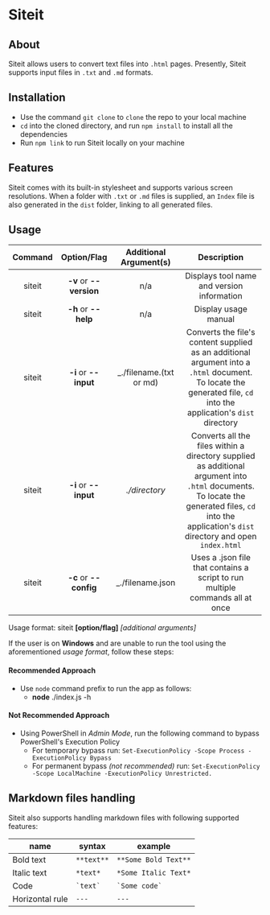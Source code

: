 # Siteit

## About

Siteit allows users to convert text files into `.html` pages. Presently, Siteit supports input files in `.txt` and `.md` formats.

## Installation

- Use the command `git clone` to `clone` the repo to your local machine
- `cd` into the cloned directory, and run `npm install` to install all the dependencies
- Run `npm link` to run Siteit locally on your machine

## Features

Siteit comes with its built-in stylesheet and supports various screen resolutions. When a folder with `.txt` or `.md` files is supplied,
an `Index` file is also generated in the `dist` folder, linking to all generated files.

## Usage

| Command |       Option/Flag       |  Additional Argument(s)  |                                                                                             Description                                                                                             |
| :-----: | :---------------------: | :----------------------: | :-------------------------------------------------------------------------------------------------------------------------------------------------------------------------------------------------: |
| siteit  | **-v** or **--version** |           n/a            |                                                                             Displays tool name and version information                                                                              |
| siteit  |  **-h** or **--help**   |           n/a            |                                                                                        Display usage manual                                                                                         |
| siteit  |  **-i** or **--input**  | \_./filename.(txt or md) |                 Converts the file's content supplied as an additional argument into a `.html` document. To locate the generated file, `cd` into the application's `dist` directory                  |
| siteit  |  **-i** or **--input**  |      _./directory_       | Converts all the files within a directory supplied as additional argument into `.html` documents. To locate the generated files, `cd` into the application's `dist` directory and open `index.html` |
| siteit  | **-c** or **--config**  |    \_./filename.json     |                                                            Uses a .json file that contains a script to run multiple commands all at once                                                            |

Usage format: siteit **[option/flag]** _[additional arguments]_

If the user is on **Windows** and are unable to run the tool using the aforementioned _usage format_, follow these steps:

#### Recommended Approach

- Use `node` command prefix to run the app as follows:
  - **node** ./index.js -h

#### Not Recommended Approach

- Using PowerShell in _Admin Mode_, run the following command to bypass PowerShell's Execution Policy
  - For temporary bypass run: `Set-ExecutionPolicy -Scope Process -ExecutionPolicy Bypass`
  - For permanent bypass _(not recommended)_ run: `Set-ExecutionPolicy -Scope LocalMachine -ExecutionPolicy Unrestricted.`

## Markdown files handling

Siteit also supports handling markdown files with following supported features:

| name            | syntax       | example              |
| --------------- | ------------ | -------------------- |
| Bold text       | `**text**`   | `**Some Bold Text**` |
| Italic text     | `*text* `    | `*Some Italic Text*` |
| Code            | `` `text` `` | `` `Some code` ``    |
| Horizontal rule | `---`        | `---`                |
